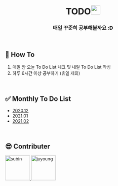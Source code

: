 <div align="center">
  <h1>TODO<img src="https://media.giphy.com/media/cn2LKatpvy89MTVR3e/source.gif" height="30"></h1>
  <h3>매일 꾸준히 공부해볼까요 :D</h3>
</div>

<br/>

## 🚀 How To
1. 매일 밤 오늘 To Do List 체크 및 내일 To Do List 작성
2. 하루 6시간 이상 공부하기 (휴일 제외)

<br/>

## ✅ Monthly To Do List
- [2020.12](https://github.com/Kim-SuBin/TODO/blob/main/202012.md)
- [2021.01](https://github.com/Kim-SuBin/TODO/blob/main/202101.md)
- [2021.02](https://github.com/Kim-SuBin/TODO/blob/main/202102.md)

<br/>

<h2>😎 Contributer</h2>
<a href = "https://github.com/Kim-SuBin">
  <img src="https://avatars.githubusercontent.com/u/46712693?s=400&u=fbd9c6ca52af3c7505d69cfaa47e829c443c980a&v=4" alt="subin" width="80" style="max-width:100%" />
</a>

<a href = "https://github.com/Juyoung4">
  <img src="https://avatars.githubusercontent.com/u/47167335?s=400&u=e1c1bb39470956b96c192da2cff48b480780e51a&v=4" alt="juyoung" width="80" style="max-width:100%" />
</a>

